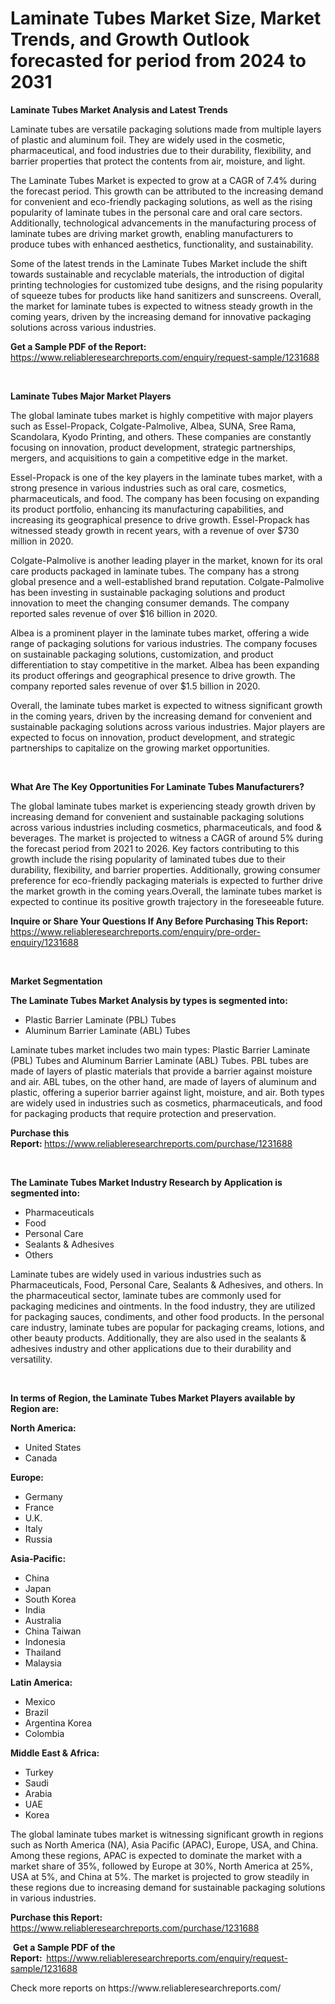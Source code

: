 <p><h1>Laminate Tubes Market Size, Market Trends, and Growth Outlook forecasted for period from 2024 to 2031</h1></p><p><strong>Laminate Tubes Market Analysis and Latest Trends</strong></p>
<p><p>Laminate tubes are versatile packaging solutions made from multiple layers of plastic and aluminum foil. They are widely used in the cosmetic, pharmaceutical, and food industries due to their durability, flexibility, and barrier properties that protect the contents from air, moisture, and light. </p><p>The Laminate Tubes Market is expected to grow at a CAGR of 7.4% during the forecast period. This growth can be attributed to the increasing demand for convenient and eco-friendly packaging solutions, as well as the rising popularity of laminate tubes in the personal care and oral care sectors. Additionally, technological advancements in the manufacturing process of laminate tubes are driving market growth, enabling manufacturers to produce tubes with enhanced aesthetics, functionality, and sustainability.</p><p>Some of the latest trends in the Laminate Tubes Market include the shift towards sustainable and recyclable materials, the introduction of digital printing technologies for customized tube designs, and the rising popularity of squeeze tubes for products like hand sanitizers and sunscreens. Overall, the market for laminate tubes is expected to witness steady growth in the coming years, driven by the increasing demand for innovative packaging solutions across various industries.</p></p>
<p><strong>Get a Sample PDF of the Report:&nbsp;</strong> <a href="https://www.reliableresearchreports.com/enquiry/request-sample/1231688">https://www.reliableresearchreports.com/enquiry/request-sample/1231688</a></p>
<p>&nbsp;</p>
<p><strong>Laminate Tubes Major Market Players</strong></p>
<p><p>The global laminate tubes market is highly competitive with major players such as Essel-Propack, Colgate-Palmolive, Albea, SUNA, Sree Rama, Scandolara, Kyodo Printing, and others. These companies are constantly focusing on innovation, product development, strategic partnerships, mergers, and acquisitions to gain a competitive edge in the market.</p><p>Essel-Propack is one of the key players in the laminate tubes market, with a strong presence in various industries such as oral care, cosmetics, pharmaceuticals, and food. The company has been focusing on expanding its product portfolio, enhancing its manufacturing capabilities, and increasing its geographical presence to drive growth. Essel-Propack has witnessed steady growth in recent years, with a revenue of over $730 million in 2020.</p><p>Colgate-Palmolive is another leading player in the market, known for its oral care products packaged in laminate tubes. The company has a strong global presence and a well-established brand reputation. Colgate-Palmolive has been investing in sustainable packaging solutions and product innovation to meet the changing consumer demands. The company reported sales revenue of over $16 billion in 2020.</p><p>Albea is a prominent player in the laminate tubes market, offering a wide range of packaging solutions for various industries. The company focuses on sustainable packaging solutions, customization, and product differentiation to stay competitive in the market. Albea has been expanding its product offerings and geographical presence to drive growth. The company reported sales revenue of over $1.5 billion in 2020.</p><p>Overall, the laminate tubes market is expected to witness significant growth in the coming years, driven by the increasing demand for convenient and sustainable packaging solutions across various industries. Major players are expected to focus on innovation, product development, and strategic partnerships to capitalize on the growing market opportunities.</p></p>
<p>&nbsp;</p>
<p><strong>What Are The Key Opportunities For Laminate Tubes Manufacturers?</strong></p>
<p><p>The global laminate tubes market is experiencing steady growth driven by increasing demand for convenient and sustainable packaging solutions across various industries including cosmetics, pharmaceuticals, and food & beverages. The market is projected to witness a CAGR of around 5% during the forecast period from 2021 to 2026. Key factors contributing to this growth include the rising popularity of laminated tubes due to their durability, flexibility, and barrier properties. Additionally, growing consumer preference for eco-friendly packaging materials is expected to further drive the market growth in the coming years.Overall, the laminate tubes market is expected to continue its positive growth trajectory in the foreseeable future.</p></p>
<p><strong>Inquire or Share Your Questions If Any Before Purchasing This Report:</strong> <a href="https://www.reliableresearchreports.com/enquiry/pre-order-enquiry/1231688">https://www.reliableresearchreports.com/enquiry/pre-order-enquiry/1231688</a></p>
<p>&nbsp;</p>
<p><strong>Market Segmentation</strong></p>
<p><strong>The Laminate Tubes Market Analysis by types is segmented into:</strong></p>
<p><ul><li>Plastic Barrier Laminate (PBL) Tubes</li><li>Aluminum Barrier Laminate (ABL) Tubes</li></ul></p>
<p><p>Laminate tubes market includes two main types: Plastic Barrier Laminate (PBL) Tubes and Aluminum Barrier Laminate (ABL) Tubes. PBL tubes are made of layers of plastic materials that provide a barrier against moisture and air. ABL tubes, on the other hand, are made of layers of aluminum and plastic, offering a superior barrier against light, moisture, and air. Both types are widely used in industries such as cosmetics, pharmaceuticals, and food for packaging products that require protection and preservation.</p></p>
<p><strong>Purchase this Report:&nbsp;</strong><a href="https://www.reliableresearchreports.com/purchase/1231688">https://www.reliableresearchreports.com/purchase/1231688</a></p>
<p>&nbsp;</p>
<p><strong>The Laminate Tubes Market Industry Research by Application is segmented into:</strong></p>
<p><ul><li>Pharmaceuticals</li><li>Food</li><li>Personal Care</li><li>Sealants & Adhesives</li><li>Others</li></ul></p>
<p><p>Laminate tubes are widely used in various industries such as Pharmaceuticals, Food, Personal Care, Sealants & Adhesives, and others. In the pharmaceutical sector, laminate tubes are commonly used for packaging medicines and ointments. In the food industry, they are utilized for packaging sauces, condiments, and other food products. In the personal care industry, laminate tubes are popular for packaging creams, lotions, and other beauty products. Additionally, they are also used in the sealants & adhesives industry and other applications due to their durability and versatility.</p></p>
<p>&nbsp;</p>
<p><strong>In terms of Region, the Laminate Tubes Market Players available by Region are:</strong></p>
<p>
    <p> <strong> North America: </strong>
        <ul>
            <li>United States</li>
            <li>Canada</li>
        </ul>
        </p> 
    <p> <strong> Europe: </strong>
        <ul>
            <li>Germany</li>
            <li>France</li>
            <li>U.K.</li>
            <li>Italy</li>
            <li>Russia</li>
        </ul>
        </p> 
    <p> <strong> Asia-Pacific: </strong>
        <ul>
            <li>China</li>
            <li>Japan</li>
            <li>South Korea</li>
            <li>India</li>
            <li>Australia</li>
            <li>China Taiwan</li>
            <li>Indonesia</li>
            <li>Thailand</li>
            <li>Malaysia</li>
        </ul>
        </p> 
    <p> <strong> Latin America: </strong>
        <ul>
            <li>Mexico</li>
            <li>Brazil</li>
            <li>Argentina Korea</li>
            <li>Colombia</li>
        </ul>
        </p> 
    <p> <strong> Middle East & Africa: </strong>
        <ul>
            <li>Turkey</li>
            <li>Saudi</li>
            <li>Arabia</li>
            <li>UAE</li>
            <li>Korea</li>
        </ul>
    </p>
    </p>
<p><p>The global laminate tubes market is witnessing significant growth in regions such as North America (NA), Asia Pacific (APAC), Europe, USA, and China. Among these regions, APAC is expected to dominate the market with a market share of 35%, followed by Europe at 30%, North America at 25%, USA at 5%, and China at 5%. The market is projected to grow steadily in these regions due to increasing demand for sustainable packaging solutions in various industries.</p></p>
<p><strong>Purchase this Report: </strong><a href="https://www.reliableresearchreports.com/purchase/1231688">https://www.reliableresearchreports.com/purchase/1231688</a></p>
<p>&nbsp;<strong>Get a Sample PDF of the Report:&nbsp;&nbsp;</strong><a href="https://www.reliableresearchreports.com/enquiry/request-sample/1231688">https://www.reliableresearchreports.com/enquiry/request-sample/1231688</a></p>
<p><strong></strong></p>
<p>Check more reports on https://www.reliableresearchreports.com/</p>